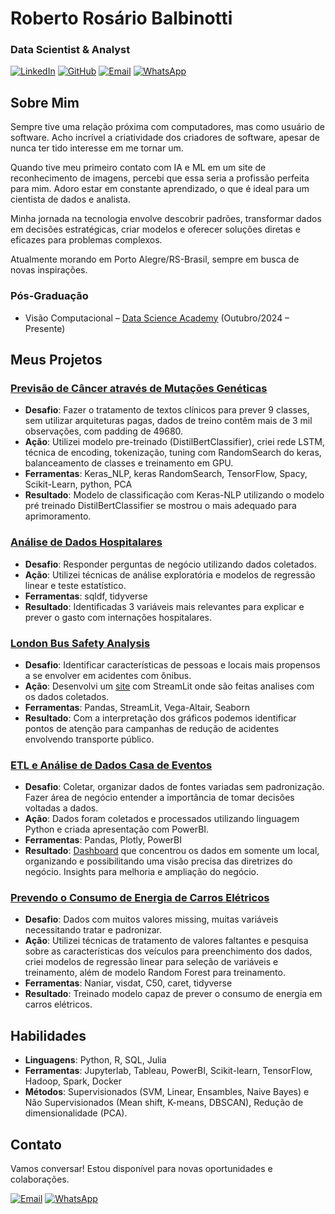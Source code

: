 # Roberto Rosário Balbinotti
### Data Scientist & Analyst
[![LinkedIn](https://img.shields.io/badge/LinkedIn-0077B5?style=for-the-badge&logo=linkedin&logoColor=white)](https://linkedin.com/in/roberto-balbinotti)
[![GitHub](https://img.shields.io/badge/GitHub-100000?style=for-the-badge&logo=github&logoColor=white)](https://github.com/rbalbinotti)
[![Email](https://img.shields.io/badge/Email-D14836?style=for-the-badge&logo=gmail&logoColor=white)](mailto:balbinotti@proton.me)
[![WhatsApp](https://img.shields.io/badge/WhatsApp-25D366?style=for-the-badge&logo=whatsapp&logoColor=white)](https://wa.me/5551920018268)


## Sobre Mim
Sempre tive uma relação próxima com computadores, mas como usuário de software. Acho incrível a criatividade dos criadores de software, apesar de nunca ter tido interesse em me tornar um. 

Quando tive meu primeiro contato com IA e ML em um site de reconhecimento de imagens, percebi que essa seria a profissão perfeita para mim. Adoro estar em constante aprendizado, o que é ideal para um cientista de dados e analista. 

Minha jornada na tecnologia envolve descobrir padrões, transformar dados em decisões estratégicas, criar modelos e oferecer soluções diretas e eficazes para problemas complexos.

Atualmente morando em Porto Alegre/RS-Brasil, sempre em busca de novas inspirações.

### Pós-Graduação
- Visão Computacional – [Data Science Academy](https://www.datascienceacademy.com.br/) (Outubro/2024 – Presente)


## Meus Projetos

### [Previsão de Câncer através de Mutações Genéticas](https://github.com/rbalbinotti/treat_cancer_keras)
- **Desafio**: Fazer o tratamento de textos clínicos para prever 9 classes, sem utilizar arquiteturas pagas, dados de treino contêm mais de 3 mil observações, com padding de 49680.
- **Ação**: Utilizei modelo pre-treinado (DistilBertClassifier), criei rede LSTM, técnica de encoding, tokenização, tuning com RandomSearch do keras, balanceamento de classes e treinamento em GPU.
- **Ferramentas**: Keras_NLP, keras RandomSearch, TensorFlow, Spacy, Scikit-Learn, python, PCA
- **Resultado**: Modelo de classificação com Keras-NLP utilizando o modelo pré treinado DistilBertClassifier se mostrou o mais adequado para aprimoramento.

### [Análise de Dados Hospitalares](https://github.com/rbalbinotti/analise_hospitalar_R)
- **Desafio**: Responder perguntas de negócio utilizando dados coletados.
- **Ação**: Utilizei técnicas de análise exploratória e modelos de regressão linear e teste estatístico.
- **Ferramentas**: sqldf, tidyverse
- **Resultado**: Identificadas 3 variáveis mais relevantes para explicar e prever o gasto com internações hospitalares.

### [London Bus Safety Analysis](https://github.com/rbalbinotti/Analise_Risco_Transp_Publico)
- **Desafio**: Identificar características de pessoas e locais  mais propensos a se envolver em acidentes com ônibus.
- **Ação**: Desenvolvi um [site](https://londonbusanalysis.streamlit.app/) com StreamLit onde são feitas analises com os dados coletados.
- **Ferramentas**: Pandas, StreamLit, Vega-Altair, Seaborn
- **Resultado**: Com a interpretação dos gráficos podemos identificar pontos de atenção para campanhas de redução de acidentes envolvendo transporte público.

### [ETL e Análise de Dados Casa de Eventos](https://github.com/rbalbinotti/thai_portfolio)
- **Desafio**: Coletar, organizar dados de fontes variadas sem padronização. Fazer área de negócio entender a importância de tomar decisões voltadas a dados.
- **Ação**: Dados foram coletados e processados utilizando linguagem Python e criada apresentação com PowerBI.
- **Ferramentas**: Pandas, Plotly, PowerBI
- **Resultado**: [Dashboard](https://app.powerbi.com/links/W_23bQhW44?ctid=95b5599e-390a-4a3f-89b3-994aea1ad632&pbi_source=linkShare) que concentrou os dados em somente um local, organizando e possibilitando uma visão precisa das diretrizes do negócio. Insights para melhoria e ampliação do negócio.

### [Prevendo o Consumo de Energia de Carros Elétricos](https://github.com/rbalbinotti/Prevendo_Cons_Energia_Carros)
- **Desafio**: Dados com muitos valores missing, muitas variáveis necessitando tratar e padronizar.
- **Ação**: Utilizei técnicas de tratamento de valores faltantes e pesquisa sobre as características dos veículos para preenchimento dos dados, criei modelos de regressão linear para seleção de variáveis e treinamento, além de modelo Random Forest para treinamento.
- **Ferramentas**: Naniar, visdat, C50, caret, tidyverse
- **Resultado**: Treinado modelo capaz de prever o consumo de energia em carros elétricos.

## Habilidades
- **Linguagens**: Python, R, SQL, Julia
- **Ferramentas**: Jupyterlab, Tableau, PowerBI, Scikit-learn, TensorFlow, Hadoop, Spark, Docker
- **Métodos**: Supervisionados (SVM, Linear, Ensambles, Naive Bayes) e Não Supervisionados (Mean shift, K-means, DBSCAN), Redução de dimensionalidade (PCA).

## Contato
Vamos conversar! Estou disponível para novas oportunidades e colaborações.  

[![Email](https://img.shields.io/badge/Email-D14836?style=for-the-badge&logo=gmail&logoColor=white)](mailto:balbinotti@proton.me)
[![WhatsApp](https://img.shields.io/badge/WhatsApp-25D366?style=for-the-badge&logo=whatsapp&logoColor=white)](https://wa.me/5551920018268)

